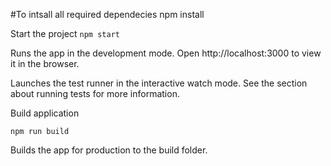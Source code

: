 #To intsall all required dependecies
npm install

Start the project
```npm start```

Runs the app in the development mode.
Open http://localhost:3000 to view it in the browser.

Launches the test runner in the interactive watch mode.
See the section about running tests for more information.

Build application

```npm run build```

Builds the app for production to the build folder.
